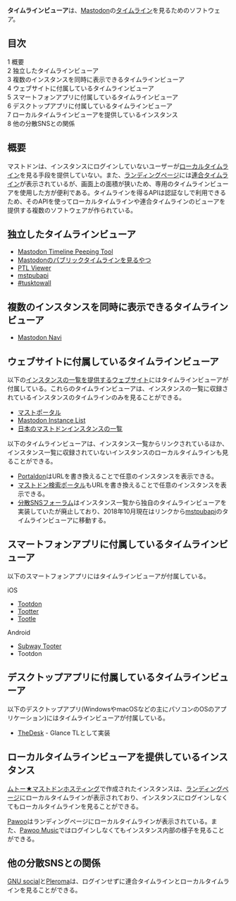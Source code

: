<div>

**タイムラインビューア**は、[Mastodon](/%E3%83%9E%E3%82%B9%E3%83%88%E3%83%89%E3%83%B3 "マストドン")の[タイムライン](/%E3%82%BF%E3%82%A4%E3%83%A0%E3%83%A9%E3%82%A4%E3%83%B3 "タイムライン")を見るためのソフトウェア。

<div id="toc">

<div lang="ja" dir="ltr">

## 目次

</div>

-   [1 概要](#.E6.A6.82.E8.A6.81)
-   [2 独立したタイムラインビューア](#.E7.8B.AC.E7.AB.8B.E3.81.97.E3.81.9F.E3.82.BF.E3.82.A4.E3.83.A0.E3.83.A9.E3.82.A4.E3.83.B3.E3.83.93.E3.83.A5.E3.83.BC.E3.82.A2)
-   [3 複数のインスタンスを同時に表示できるタイムラインビューア](#.E8.A4.87.E6.95.B0.E3.81.AE.E3.82.A4.E3.83.B3.E3.82.B9.E3.82.BF.E3.83.B3.E3.82.B9.E3.82.92.E5.90.8C.E6.99.82.E3.81.AB.E8.A1.A8.E7.A4.BA.E3.81.A7.E3.81.8D.E3.82.8B.E3.82.BF.E3.82.A4.E3.83.A0.E3.83.A9.E3.82.A4.E3.83.B3.E3.83.93.E3.83.A5.E3.83.BC.E3.82.A2)
-   [4 ウェブサイトに付属しているタイムラインビューア](#.E3.82.A6.E3.82.A7.E3.83.96.E3.82.B5.E3.82.A4.E3.83.88.E3.81.AB.E4.BB.98.E5.B1.9E.E3.81.97.E3.81.A6.E3.81.84.E3.82.8B.E3.82.BF.E3.82.A4.E3.83.A0.E3.83.A9.E3.82.A4.E3.83.B3.E3.83.93.E3.83.A5.E3.83.BC.E3.82.A2)
-   [5 スマートフォンアプリに付属しているタイムラインビューア](#.E3.82.B9.E3.83.9E.E3.83.BC.E3.83.88.E3.83.95.E3.82.A9.E3.83.B3.E3.82.A2.E3.83.97.E3.83.AA.E3.81.AB.E4.BB.98.E5.B1.9E.E3.81.97.E3.81.A6.E3.81.84.E3.82.8B.E3.82.BF.E3.82.A4.E3.83.A0.E3.83.A9.E3.82.A4.E3.83.B3.E3.83.93.E3.83.A5.E3.83.BC.E3.82.A2)
-   [6 デスクトップアプリに付属しているタイムラインビューア](#.E3.83.87.E3.82.B9.E3.82.AF.E3.83.88.E3.83.83.E3.83.97.E3.82.A2.E3.83.97.E3.83.AA.E3.81.AB.E4.BB.98.E5.B1.9E.E3.81.97.E3.81.A6.E3.81.84.E3.82.8B.E3.82.BF.E3.82.A4.E3.83.A0.E3.83.A9.E3.82.A4.E3.83.B3.E3.83.93.E3.83.A5.E3.83.BC.E3.82.A2)
-   [7 ローカルタイムラインビューアを提供しているインスタンス](#.E3.83.AD.E3.83.BC.E3.82.AB.E3.83.AB.E3.82.BF.E3.82.A4.E3.83.A0.E3.83.A9.E3.82.A4.E3.83.B3.E3.83.93.E3.83.A5.E3.83.BC.E3.82.A2.E3.82.92.E6.8F.90.E4.BE.9B.E3.81.97.E3.81.A6.E3.81.84.E3.82.8B.E3.82.A4.E3.83.B3.E3.82.B9.E3.82.BF.E3.83.B3.E3.82.B9)
-   [8 他の分散SNSとの関係](#.E4.BB.96.E3.81.AE.E5.88.86.E6.95.A3SNS.E3.81.A8.E3.81.AE.E9.96.A2.E4.BF.82)

</div>

## 概要

マストドンは、インスタンスにログインしていないユーザーが[ローカルタイムライン](/%E3%83%AD%E3%83%BC%E3%82%AB%E3%83%AB%E3%82%BF%E3%82%A4%E3%83%A0%E3%83%A9%E3%82%A4%E3%83%B3 "ローカルタイムライン")を見る手段を提供していない。また、[ランディングページ](/index.php?title=%E3%83%A9%E3%83%B3%E3%83%87%E3%82%A3%E3%83%B3%E3%82%B0%E3%83%9A%E3%83%BC%E3%82%B8&action=edit&redlink=1 "ランディングページ (存在しないページ)")には[連合タイムライン](/%E9%80%A3%E5%90%88%E3%82%BF%E3%82%A4%E3%83%A0%E3%83%A9%E3%82%A4%E3%83%B3 "連合タイムライン")が表示されているが、画面上の面積が狭いため、専用のタイムラインビューアを使用した方が便利である。タイムラインを得るAPIは認証なしで利用できるため、そのAPIを使ってローカルタイムラインや連合タイムラインのビューアを提供する複数のソフトウェアが作られている。

## 独立したタイムラインビューア

-   [Mastodon Timeline Peeping Tool](/Mastodon_Timeline_Peeping_Tool "Mastodon Timeline Peeping Tool")
-   [Mastodonのパブリックタイムラインを見るやつ](/Mastodon%E3%81%AE%E3%83%91%E3%83%96%E3%83%AA%E3%83%83%E3%82%AF%E3%82%BF%E3%82%A4%E3%83%A0%E3%83%A9%E3%82%A4%E3%83%B3%E3%82%92%E8%A6%8B%E3%82%8B%E3%82%84%E3%81%A4 "Mastodonのパブリックタイムラインを見るやつ")
-   [PTL Viewer](/PTL_Viewer "PTL Viewer")
-   [mstpubapi](/Mstpubapi "Mstpubapi")
-   [\#tusktowall](/Tusktowall "Tusktowall")

## 複数のインスタンスを同時に表示できるタイムラインビューア

-   [Mastodon Navi](/Mastodon_Navi "Mastodon Navi")

## ウェブサイトに付属しているタイムラインビューア

以下の[インスタンスの一覧を提供するウェブサイト](/%E3%82%A4%E3%83%B3%E3%82%B9%E3%82%BF%E3%83%B3%E3%82%B9%E3%81%AE%E4%B8%80%E8%A6%A7%E3%82%92%E6%8F%90%E4%BE%9B%E3%81%99%E3%82%8B%E3%82%A6%E3%82%A7%E3%83%96%E3%82%B5%E3%82%A4%E3%83%88 "インスタンスの一覧を提供するウェブサイト")にはタイムラインビューアが付属している。これらのタイムラインビューアは、インスタンスの一覧に収録されているインスタンスのタイムラインのみを見ることができる。

-   [マストポータル](/%E3%83%9E%E3%82%B9%E3%83%88%E3%83%9D%E3%83%BC%E3%82%BF%E3%83%AB "マストポータル")
-   [Mastodon Instance List](/Mastodon_Instance_List "Mastodon Instance List")
-   [日本のマストドンインスタンスの一覧](/%E6%97%A5%E6%9C%AC%E3%81%AE%E3%83%9E%E3%82%B9%E3%83%88%E3%83%89%E3%83%B3%E3%82%A4%E3%83%B3%E3%82%B9%E3%82%BF%E3%83%B3%E3%82%B9%E3%81%AE%E4%B8%80%E8%A6%A7_(%E3%82%A6%E3%82%A7%E3%83%96%E3%82%B5%E3%82%A4%E3%83%88) "日本のマストドンインスタンスの一覧 (ウェブサイト)")

以下のタイムラインビューアは、インスタンス一覧からリンクされているほか、インスタンス一覧に収録されていないインスタンスのローカルタイムラインも見ることができる。

-   [Portaldon](/Portaldon "Portaldon")はURLを書き換えることで任意のインスタンスを表示できる。
-   [マストドン検索ポータル](/%E3%83%9E%E3%82%B9%E3%83%88%E3%83%89%E3%83%B3%E6%A4%9C%E7%B4%A2%E3%83%9D%E3%83%BC%E3%82%BF%E3%83%AB "マストドン検索ポータル")もURLを書き換えることで任意のインスタンスを表示できる。
-   [分散SNSフォーラム](/%E5%88%86%E6%95%A3SNS%E3%83%95%E3%82%A9%E3%83%BC%E3%83%A9%E3%83%A0 "分散SNSフォーラム")はインスタンス一覧から独自のタイムラインビューアを実装していたが廃止しており、2018年10月現在はリンクから[mstpubapi](/Mstpubapi "Mstpubapi")のタイムラインビューアに移動する。

## スマートフォンアプリに付属しているタイムラインビューア

以下のスマートフォンアプリにはタイムラインビューアが付属している。

iOS

-   [Tootdon](/Tootdon "Tootdon")
-   [Tootter](/index.php?title=Tootter&action=edit&redlink=1 "Tootter (存在しないページ)")
-   [Tootle](/Tootle "Tootle")

Android

-   [Subway Tooter](/Subway_Tooter "Subway Tooter")
-   Tootdon

## デスクトップアプリに付属しているタイムラインビューア

以下のデスクトップアプリ(WindowsやmacOSなどの主にパソコンのOSのアプリケーション)にはタイムラインビューアが付属している。

-   [TheDesk](/TheDesk "TheDesk") - Glance TLとして実装

## ローカルタイムラインビューアを提供しているインスタンス

[ムトー★マストドンホスティング](/%E3%83%A0%E3%83%88%E3%83%BC%E2%98%85%E3%83%9E%E3%82%B9%E3%83%88%E3%83%89%E3%83%B3%E3%83%9B%E3%82%B9%E3%83%86%E3%82%A3%E3%83%B3%E3%82%B0 "ムトー★マストドンホスティング")で作成されたインスタンスは、[ランディングページ](/index.php?title=%E3%83%A9%E3%83%B3%E3%83%87%E3%82%A3%E3%83%B3%E3%82%B0%E3%83%9A%E3%83%BC%E3%82%B8&action=edit&redlink=1 "ランディングページ (存在しないページ)")にローカルタイムラインが表示されており、インスタンスにログインしなくてもローカルタイムラインを見ることができる。

[Pawoo](/Pawoo "Pawoo")はランディングページにローカルタイムラインが表示されている。また、[Pawoo Music](/Pawoo#Pawoo_Music "Pawoo")ではログインしなくてもインスタンス内部の様子を見ることができる。

## 他の分散SNSとの関係

[GNU social](/GNU_social "GNU social")と[Pleroma](/Pleroma "Pleroma")は、ログインせずに連合タイムラインとローカルタイムラインを見ることができる。

</div>
